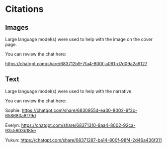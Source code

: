 #  Citations

## Images
Large language model(s) were used to help with the image on the cover page.

You can review the chat here:

https://chatgpt.com/share/683712b9-7fa4-800f-a061-d7d09a2a9127

## Text

Large language model(s) were used to help with the narrative.

You can review the chat here:

Sophie:
https://chatgpt.com/share/6830955d-ea30-8002-9f3c-658680a8f79d

Evelyn:
https://chatgpt.com/share/68371310-8aa4-8002-92ca-93c5603b185e

Yukun:
https://chatgpt.com/share/68371287-ba14-800f-98f4-2d46a436f311

